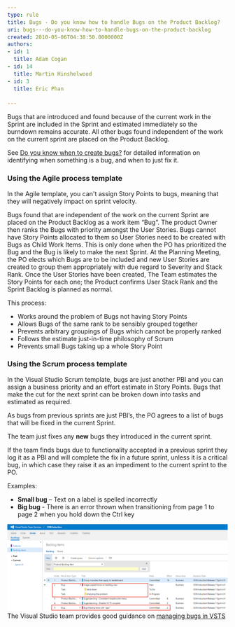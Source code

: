 ```yaml
---
type: rule
title: Bugs - Do you know how to handle Bugs on the Product Backlog?
uri: bugs---do-you-know-how-to-handle-bugs-on-the-product-backlog
created: 2010-05-06T04:38:50.0000000Z
authors:
- id: 1
  title: Adam Cogan
- id: 14
  title: Martin Hinshelwood
- id: 3
  title: Eric Phan

---
```


Bugs that are introduced and found because of the current work in the Sprint are included in the Sprint and estimated immediately so the burndown remains accurate. All other bugs found independent of the work on the current sprint are placed on the Product Backlog.

See [Do you know when to create bugs?](/Pages/CreateBugs.aspx) for detailed information on identifying when something is a bug, and when to just fix it.
 
### Using the Agile process template


In the Agile template, you can't assign Story Points to bugs, meaning that they will negatively impact on sprint velocity.

Bugs found that are independent of the work on the current Sprint are placed on the Product Backlog as a work item “Bug”. The product Owner then ranks the Bugs with priority amongst the User Stories. Bugs cannot have Story Points allocated to them so User Stories need to be created with Bugs as Child Work Items. This is only done when the PO has prioritized the Bug and the Bug is likely to make the next Sprint. At the Planning Meeting, the PO elects which Bugs are to be included and new User Stories are created to group them appropriately with due regard to Severity and Stack Rank. Once the User Stories have been created, The Team estimates the Story Points for each one; the Product confirms User Stack Rank and the Sprint Backlog is planned as normal.

This process:

- Works around the problem of Bugs not having Story Points
- Allows Bugs of the same rank to be sensibly grouped together
- Prevents arbitrary groupings of Bugs which cannot be properly ranked
- Follows the estimate just-in-time philosophy of Scrum
- Prevents small Bugs taking up a whole Story Point






### Using the Scrum process template


In the Visual Studio Scrum template, bugs are just another PBI and you can assign a business priority and an effort estimate in Story Points. Bugs that make the cut for the next sprint can be broken down into tasks and estimated as required.

As bugs from previous sprints are just PBI’s, the PO agrees to a list of bugs that will be fixed in the current Sprint.

The team just fixes any  **new** bugs they introduced in the current sprint.

If the team finds bugs due to functionality accepted in a previous sprint they log it as a PBI and will complete the fix in a future sprint, unless it is a critical bug, in which case they raise it as an impediment to the current sprint to the PO.

Examples:

- **Small bug** – Text on a label is spelled incorrectly
- **Big bug** - There is an error thrown when transitioning from page 1 to page 2 when you hold down the Ctrl key





![Bugs can be added "out of sprint" directly into the product backlog in TFS](2016-02-08_12-02-29.png)
The Visual Studio team provides good guidance on [managing bugs in VSTS](https://www.visualstudio.com/en-us/docs/work/backlogs/manage-bugs)
